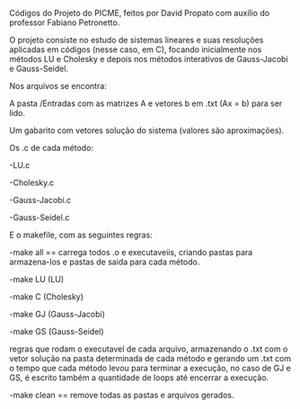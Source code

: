 Códigos do Projeto do PICME, feitos por David Propato com auxílio do professor Fabiano Petronetto.

O projeto consiste no estudo de sistemas lineares e suas resoluções aplicadas em códigos (nesse caso, em C), focando inicialmente nos métodos LU e Cholesky e depois nos métodos interativos de Gauss-Jacobi e Gauss-Seidel.

Nos arquivos se encontra:

A pasta /Entradas com as matrizes A e vetores b em .txt (Ax = b) para ser lido.

Um gabarito com vetores solução do sistema (valores são aproximações).

Os .c de cada método:

-LU.c

-Cholesky.c

-Gauss-Jacobi.c

-Gauss-Seidel.c


E o makefile, com as seguintes regras:

-make all == carrega todos .o e executaveiis, criando pastas para armazena-los e pastas de saida para cada método.
                
-make LU  (LU)

-make C   (Cholesky)

-make GJ  (Gauss-Jacobi)

-make GS  (Gauss-Seidel)

regras que rodam o executavel de cada arquivo, armazenando o .txt com o vetor solução na pasta determinada de cada método e gerando um .txt com o tempo que cada método levou para terminar a execução, no caso de GJ e GS, é escrito também a quantidade de loops até encerrar a execução.

-make clean == remove todas as pastas e arquivos gerados.